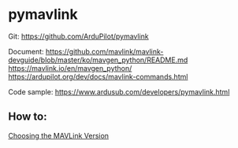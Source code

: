 # pymavlink

Git:
https://github.com/ArduPilot/pymavlink

Document:
https://github.com/mavlink/mavlink-devguide/blob/master/ko/mavgen_python/README.md
https://mavlink.io/en/mavgen_python/
https://ardupilot.org/dev/docs/mavlink-commands.html

Code sample:
https://www.ardusub.com/developers/pymavlink.html

## How to:
[Choosing the MAVLink Version](https://github.com/mavlink/mavlink-devguide/blob/master/ko/mavgen_python/README.md#choosing-the-dialectmavlink-version-dialect_file)